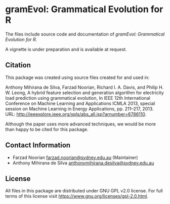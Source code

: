 gramEvol: Grammatical Evolution for R
=====================================
The files include source code and documentation of *gramEvol: Grammatical Evolution for R*.

A vignette is under preparation and is available at request.

Citation
--------
This package was created using source files created for and used in:

Anthony Mihirana de Silva, Farzad Noorian, Richard I. A. Davis, and Philip H. W. Leong, 
A hybrid feature selection and generation algorithm for electricity load prediction 
using grammatical evolution, In IEEE 12th International Conference on Machine 
Learning and Applications ICMLA 2013, special session on Machine Learning in 
Energy Applications, pp. 211–217, 2013.
URL: <http://ieeexplore.ieee.org/xpls/abs_all.jsp?arnumber=6786110>.

Although the paper uses more advanced techniques, we would be more than happy
to be cited for this package.

Contact Information
-------------------
 * Farzad Noorian <farzad.noorian@sydney.edu.au> (Maintainer)
 * Anthony Mihirana de Silva <anthonymihirana.desilva@sydney.edu.au>

License
-------
All files in this package are distributed under GNU GPL v2.0 license. 
For full terms of this license visit <https://www.gnu.org/licenses/gpl-2.0.html>.

